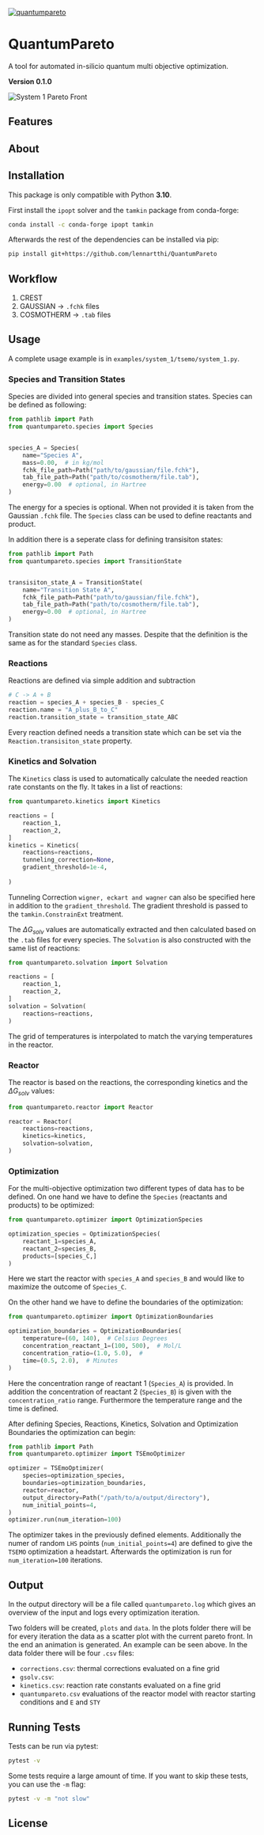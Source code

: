[![quantumpareto](https://github.com/lennartthi/QuantumPareto/actions/workflows/quantumpareto.yml/badge.svg)](https://github.com/lennartthi/QuantumPareto/actions/workflows/quantumpareto.yml)

# QuantumPareto

A tool for automated in-silicio quantum multi objective optimization.

**Version 0.1.0**

![System 1 Pareto Front](examples/system_1/tsemo/output/plots/pareto_front_animation.gif)


## Features


## About


## Installation

This package is only compatible with Python **3.10**.

First install the `ipopt` solver and the `tamkin` package from conda-forge:
```bash
conda install -c conda-forge ipopt tamkin
```

Afterwards the rest of the dependencies can be installed via pip:
```bash
pip install git+https://github.com/lennartthi/QuantumPareto
```

## Workflow

1. CREST
2. GAUSSIAN -> `.fchk` files
3. COSMOTHERM -> `.tab` files

## Usage

A complete usage example is in `examples/system_1/tsemo/system_1.py`.

### Species and Transition States

Species are divided into general species and transition states. Species can be defined as following:

```python
from pathlib import Path
from quantumpareto.species import Species


species_A = Species(
    name="Species A",
    mass=0.00,  # in kg/mol
    fchk_file_path=Path("path/to/gaussian/file.fchk"),
    tab_file_path=Path("path/to/cosmotherm/file.tab"),
    energy=0.00  # optional, in Hartree
)
```

The energy for a species is optional. When not provided it is taken from the Gaussian `.fchk` file.
The `Species` class can be used to define reactants and product.

In addition there is a seperate class for defining transisiton states:

```python
from pathlib import Path
from quantumpareto.species import TransitionState


transisiton_state_A = TransitionState(
    name="Transition State A",
    fchk_file_path=Path("path/to/gaussian/file.fchk"),
    tab_file_path=Path("path/to/cosmotherm/file.tab"),
    energy=0.00  # optional, in Hartree
)
```

Transition state do not need any masses. Despite that the definition is the same as for the standard `Species` class.

### Reactions

Reactions are defined via simple addition and subtraction

```python
# C -> A + B
reaction = species_A + species_B - species_C
reaction.name = "A_plus_B_to_C"
reaction.transition_state = transition_state_ABC
```

Every reaction defined needs a transition state which can be set via the `Reaction.transisiton_state` property.

### Kinetics and Solvation

The `Kinetics` class is used to automatically calculate the needed reaction rate constants
on the fly. It takes in a list of reactions:

```python
from quantumpareto.kinetics import Kinetics

reactions = [
    reaction_1,
    reaction_2,
]
kinetics = Kinetics(
    reactions=reactions,
    tunneling_correction=None,
    gradient_threshold=1e-4,
    
)
```
Tunneling Correction `wigner, eckart and wagner` can also be specified here in addition
to the `gradient_threshold`. The gradient threshold is passed to the `tamkin.ConstrainExt`
treatment.

The $\Delta G_{solv}$ values are automatically extracted and then calculated based on
the `.tab` files for every species. The `Solvation` is also constructed with the same list
of reactions:

```python
from quantumpareto.solvation import Solvation

reactions = [
    reaction_1,
    reaction_2,
]
solvation = Solvation(
    reactions=reactions,
)
```

The grid of temperatures is interpolated to match the varying temperatures in the reactor.

### Reactor

The reactor is based on the reactions, the corresponding kinetics and the $\Delta G_{solv}$ values:

```python
from quantumpareto.reactor import Reactor

reactor = Reactor(
    reactions=reactions,
    kinetics=kinetics,
    solvation=solvation,
)
```

### Optimization

For the multi-objective optimization two different types of data has to be defined. On one hand we have to define the
`Species` (reactants and products) to be optimized:

```python
from quantumpareto.optimizer import OptimizationSpecies

optimization_species = OptimizationSpecies(
    reactant_1=species_A,
    reactant_2=species_B,
    products=[species_C,]
)
```
Here we start the reactor with `species_A` and `species_B` and would like to maximize the 
outcome of `Species_C`.

On the other hand we have to define the boundaries of the optimization:

```python
from quantumpareto.optimizer import OptimizationBoundaries

optimization_boundaries = OptimizationBoundaries(
    temperature=(60, 140),  # Celsius Degrees
    concentration_reactant_1=(100, 500),  # Mol/L 
    concentration_ratio=(1.0, 5.0),  # 
    time=(0.5, 2.0),  # Minutes
)
```

Here the concentration range of reactant 1 (`Species_A`) is provided. In addition the concentration of reactant 2 (`Species_B`)
is given with the `concentration_ratio` range. Furthermore the temperature range and the time is defined.

After defining Species, Reactions, Kinetics, Solvation and Optimization Boundaries the optimization can
begin:

```python
from pathlib import Path
from quantumpareto.optimizer import TSEmoOptimizer

optimizer = TSEmoOptimizer(
    species=optimization_species,
    boundaries=optimization_boundaries,
    reactor=reactor,
    output_directory=Path("/path/to/a/output/directory"),
    num_initial_points=4,
)
optimizer.run(num_iteration=100)
```
The optimizer takes in the previously defined elements. Additionally the numer
of random `LHS` points (`num_initial_points=4`) are defined to give the `TSEMO`
optimization a headstart.
Afterwards the optimization is run for `num_iteration=100` iterations.

## Output

In the output directory will be a file called `quantumpareto.log` which gives an overview of the input and logs every
optimization iteration.

Two folders will be created, `plots` and `data`. In the plots folder there will be for every iteration the data as a scatter
plot with the current pareto front. In the end an animation is generated. An example can be seen above.
In the data folder there will be four `.csv` files: 
- `corrections.csv`: thermal corrections evaluated on a fine grid
- `gsolv.csv`: 
- `kinetics.csv`: reaction rate constants evaluated on a fine grid
- `quantumpareto.csv` evaluations of the reactor model with reactor starting conditions and `E` and `STY`


## Running Tests

 Tests can be run via pytest:
```bash
pytest -v
```
Some tests require a large amount of time. If you want to skip these tests,
you can use the `-m` flag:
```bash
pytest -v -m "not slow"
```

## License
